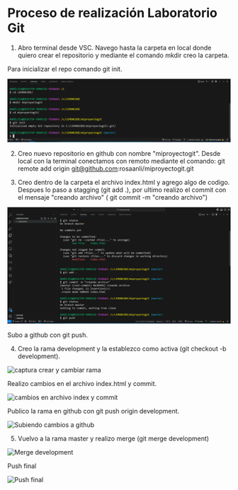 # Proceso de realización Laboratorio Git

1. Abro terminal desde VSC. Navego hasta la carpeta en local donde quiero crear el repositorio y mediante el comando mkdir creo la carpeta.

Para inicializar el repo comando git init.

<img src="./images/crear-carpeta.PNG" alt="como cree carpeta" title="com cree carpeta"/>

2. Creo nuevo repositorio en github con nombre "miproyectogit". Desde local con la terminal conectamos con remoto mediante el comando: git remote add origin git@github.com:rosaanli/miproyectogit.git

3. Creo dentro de la carpeta el archivo index.html y agrego algo de codigo. Despues lo paso a stagging (git add .), por ultimo realizo el commit con el mensaje "creando archivo" ( git commit -m "creando archivo")

<img src="./images/commit-push.PNG" alt="commit y push inicial" title="commit y push inicial"/>

Subo a github con git push.

4. Creo la rama development y la establezco como activa (git checkout -b development).

<image src="./images/crear-y-cambiar-rama.PNG" alt="captura crear y cambiar rama" title="captura crear y cambiar a rama">

Realizo cambios en el archivo index.html y commit.

<image src="./images/cambios-commit.PNG" alt="cambios en archivo index y commit" title="cambios en archivo index y commit">

Publico la rama en github con git push origin development.

<image src="./images/subiendo-cambios-a-github.PNG" alt="Subiendo cambios a github" title="Subiendo cambios a github"/>

5. Vuelvo a la rama master y realizo merge (git merge development)

<image src="./images/merge.PNG" alt="Merge development" title="Merge development"/>

Push final

<image src="./images/push-final.PNG" alt="Push final" title="Push final"/>